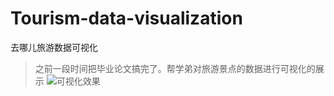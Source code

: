 # Tourism-data-visualization
去哪儿旅游数据可视化
>之前一段时间把毕业论文搞完了。帮学弟对旅游景点的数据进行可视化的展示
![可视化效果](https://upload-images.jianshu.io/upload_images/7393424-3d949188240da132.gif?imageMogr2/auto-orient/strip)
